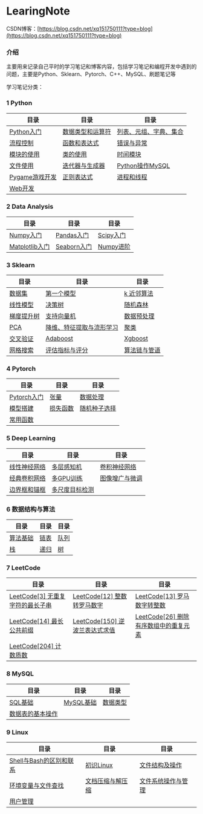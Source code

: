 # LearingNote

CSDN博客：[https://blog.csdn.net/xq151750111?type=blog](https://blog.csdn.net/xq151750111?type=blog)
### 介绍

主要用来记录自己平时的学习笔记和博客内容，包括学习笔记和编程开发中遇到的问题，主要是Python、Sklearn、Pytorch、C++、MySQL、刷题笔记等

学习笔记分类：

### 1 Python

| 目录 | 目录 |  目录 |
| --| -- | -- | 
|[Python入门](./2022/Python/Base)  |  [数据类型和运算符](./2022/Python/DataType) |   [列表、元组、字典、集合](./2022/Python/DataStructures) |
|  [流程控制](./2022/Python/ProcessControl)  |  [函数和表达式](./2022/Python/Function)  |  [错误与异常](./2022/Python/typeerror) |
| [模块的使用](./2022/Python/module)  | [类的使用](./2022/Python/Class)  | [时间模块](./2022/Python/Datatime) |
| [文件使用](./2022/Python/File)    | [迭代器与生成器](./2022/Python/iter)  | [Python操作MySQL](./2022/Python/DataBase)| 
| [Pygame游戏开发](./2022/Python/Pygame)   | [正则表达式](./2022/Python/Re)    | [进程和线程](./2022/Python/thread)|
| [Web开发](./2022/Python/Web)  |   |    |

### 2 Data Analysis

|  目录 |  目录 | 目录  |
| --  |  -- | --  |
| [Numpy入门](./2022/DataAnalysis/01-numpy.md)  | [Pandas入门](./2022/DataAnalysis/02-pandas.md)  | [Scipy入门](./2022/DataAnalysis/03-scipy.md)  |
| [Matplotlib入门](./2022/DataAnalysis/04-matplotlib.md)  | [Seaborn入门](./2022/DataAnalysis/05-seaborn.md)  | [Numpy进阶](./2022/DataAnalysis/05-seed.md)  |


### 3 Sklearn

|  目录 |  目录 | 目录  |
| --  |  -- | --  |
| [数据集](./2022/Sklearn/01-数据集.md)  | [第一个模型](./2022/Sklearn/02-第一个模型.md)  | [k 近邻算法](./2022/Sklearn/03-k近邻算法.md)  |
| [线性模型](./2022/Sklearn/04-线性模型.md)  | [决策树](./2022/Sklearn/05-决策树.md)  | [随机森林](./2022/Sklearn/06-随机森林.md)  |
| [梯度提升树](./2022/Sklearn/07-梯度提升树.md)  | [支持向量机](./2022/Sklearn/08-支持向量机.md)  | [数据预处理](./2022/Sklearn/09-数据预处理.md)  |
| [PCA](./2022/Sklearn/10-PCA.md)  | [降维、特征提取与流形学习](./2022/Sklearn/11-降维、特征提取与流形学习.md)  | [聚类](./2022/Sklearn/12-聚类.md)  |
| [交叉验证](./2022/Sklearn/13-交叉验证.md)  | [Adaboost](./2022/Sklearn/14-Adaboost.md)  | [Xgboost](./2022/Sklearn/15-Xgboost.md)  |
| [网格搜索](./2022/Sklearn/16-网格搜索.md)  | [评估指标与评分](./2022/Sklearn/17-网格指标与评分.md)  | [算法链与管道](./2022/Sklearn/18-算法链与管道.md)  |

### 4 Pytorch

|  目录 |  目录 | 目录  |
| --  |  -- | --  |
| [Pytorch入门](./2022/Pytorch/00-pyotrch.md)  | [张量](./2022/Pytorch/01-tensor.md)  | [数据处理](./2022/Pytorch/02-dataset.md)  |
| [模型搭建](./2022/Pytorch/03-model.md)  | [损失函数](./2022/Pytorch/04-lossfunction.md)  | [随机种子选择](./2022/Pytorch/05-seed.md)  |
| [常用函数](./2022/Pytorch/07-funcition.md)  |   |   |


### 5 Deep Learning

|  目录 |  目录 | 目录  |
| --  |  -- | --  |
| [线性神经网络](./2022/d2l/01.%E7%BA%BF%E6%80%A7%E7%A5%9E%E7%BB%8F%E7%BD%91%E7%BB%9C.md)  | [多层感知机](./2022/d2l/02.%E5%A4%9A%E5%B1%82%E6%84%9F%E7%9F%A5%E6%9C%BA.md)  | [卷积神经网络](./2022/d2l/03.%E5%8D%B7%E7%A7%AF%E7%A5%9E%E7%BB%8F%E7%BD%91%E7%BB%9C.md)  |
| [经典卷积网络](./2022/d2l/04.%E7%BB%8F%E5%85%B8%E5%8D%B7%E7%A7%AF%E7%BD%91%E7%BB%9C.md)  | [多GPU训练](./2022/d2l/05.%E5%A4%9AGPU%E8%AE%AD%E7%BB%83.md)  | [图像增广与微调](./2022/d2l/06.%E5%9B%BE%E5%83%8F%E5%A2%9E%E5%B9%BF%E4%B8%8E%E5%BE%AE%E8%B0%83.md)  |
| [边界框和锚框](./2022/d2l/07.%E8%BE%B9%E7%95%8C%E6%A1%86%E5%92%8C%E9%94%9A%E6%A1%86.md)  |  [多尺度目标检测 ](./2022/d2l/08.%E5%A4%9A%E5%B0%BA%E5%BA%A6%E7%9B%AE%E6%A0%87%E6%A3%80%E6%B5%8B.md) |   |


### 6 数据结构与算法

|  目录 |  目录 | 目录  |
| --  |  -- | --  |
| [算法基础](./2022/algorithm/base/base.md)  | [链表](./2022/algorithm/UnorderedList/unorderedList.md)  | [队列](./2022/algorithm/Queue/queue.md)  |
| [栈](./2022/algorithm/Stack/stack.md)  | [递归](./2022/algorithm/Recursion/recursion.md)  | [树](./2022/algorithm/Tree/)  |


### 7 LeetCode

|  目录 |  目录 | 目录  |
| --  |  -- | --  |
| [LeetCode[3] 无重复字符的最长子串](./2022/LeetCode/%E7%AC%94%E8%AE%B0/2301/LeetCode%5B3%5D%20%E6%97%A0%E9%87%8D%E5%A4%8D%E5%AD%97%E7%AC%A6%E7%9A%84%E6%9C%80%E9%95%BF%E5%AD%90%E4%B8%B2.md)  | [LeetCode[12] 整数转罗马数字](./2022/LeetCode/%E7%AC%94%E8%AE%B0/2301/LeetCode%5B12%5D%20%E6%95%B4%E6%95%B0%E8%BD%AC%E7%BD%97%E9%A9%AC%E6%95%B0%E5%AD%97.md)  | [LeetCode[13] 罗马数字转整数](./2022/LeetCode/%E7%AC%94%E8%AE%B0/2301/LeetCode%5B13%5D%20%E7%BD%97%E9%A9%AC%E6%95%B0%E5%AD%97%E8%BD%AC%E6%95%B4%E6%95%B0.md)  |
| [LeetCode[14] 最长公共前缀](./2022/LeetCode/%E7%AC%94%E8%AE%B0/2301/LeetCode%5B14%5D%20%E6%9C%80%E9%95%BF%E5%85%AC%E5%85%B1%E5%89%8D%E7%BC%80.md)  | [LeetCode[150] 逆波兰表达式求值](./2022/LeetCode/%E7%AC%94%E8%AE%B0/2301/LeetCode%5B150%5D%20%E9%80%86%E6%B3%A2%E5%85%B0%E8%A1%A8%E8%BE%BE%E5%BC%8F%E6%B1%82%E5%80%BC.md)  | [LeetCode[26] 删除有序数组中的重复元素](./2022/LeetCode/%E7%AC%94%E8%AE%B0/2302/LeetCode%5B26%5D%20%E5%88%A0%E9%99%A4%E6%9C%89%E5%BA%8F%E6%95%B0%E7%BB%84%E4%B8%AD%E7%9A%84%E9%87%8D%E5%A4%8D%E5%85%83%E7%B4%A0.md)  |
| [LeetCode[204] 计数质数](./2022/LeetCode/%E7%AC%94%E8%AE%B0/2302/LeetCode%5B204%5D%20%E8%AE%A1%E6%95%B0%E8%B4%A8%E6%95%B0.md)  |   |   |

### 8 MySQL

|  目录 |  目录 | 目录  |
| --  |  -- | --  |
| [SQL基础](./2022/Mysql/01.SQL%E5%9F%BA%E7%A1%80.md)  | [MySQL基础](./2022/Mysql/02.MYSQL%E5%9F%BA%E7%A1%80.md)  | [数据类型](./2022/Mysql/03.%E6%95%B0%E6%8D%AE%E7%B1%BB%E5%9E%8B.md)  |
| [数据表的基本操作](./2022/Mysql/04.%E6%95%B0%E6%8D%AE%E8%A1%A8%E7%9A%84%E5%9F%BA%E6%9C%AC%E6%93%8D%E4%BD%9C.md)  |   |   |


### 9 Linux

|  目录 |  目录 | 目录  |
| --  |  -- | --  |
| [Shell与Bash的区别和联系](./2022/Linux/01.Shell%E4%B8%8EBash%E7%9A%84%E5%8C%BA%E5%88%AB%E5%92%8C%E8%81%94%E7%B3%BB.md)  | [初识Linux](./2022/Linux/02.%E5%88%9D%E8%AF%86Linux.md)  | [文件结构及操作](./2022/Linux/03.%E6%96%87%E4%BB%B6%E7%BB%93%E6%9E%84%E5%8F%8A%E6%93%8D%E4%BD%9C.md)  |
| [环境变量与文件查找](./2022/Linux/04.%E7%8E%AF%E5%A2%83%E5%8F%98%E9%87%8F%E4%B8%8E%E6%96%87%E4%BB%B6%E6%9F%A5%E6%89%BE.md)  | [文档压缩与解压缩](./2022/Linux/05.%E6%96%87%E6%A1%A3%E5%8E%8B%E7%BC%A9%E4%B8%8E%E8%A7%A3%E5%8E%8B%E7%BC%A9.md)  |  [文件系统操作与管理](./2022/Linux/06.%E6%96%87%E4%BB%B6%E7%B3%BB%E7%BB%9F%E6%93%8D%E4%BD%9C%E4%B8%8E%E7%AE%A1%E7%90%86.md) |
| [用户管理](./2022/Linux/07.%E7%94%A8%E6%88%B7%E7%AE%A1%E7%90%86.md)      |       |   |
